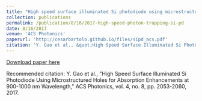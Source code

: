 ```yaml
---
title: "High speed surface illuminated Si photodiode using microstructured holes for absorption enhancements at 900-1000 nm wavelength"
collection: publications
permalink: /publication/8/16/2017-high-speed-photon-trapping-si-pd
date: 8/16/2017
venue: 'ACS Photonics'
paperurl: 'http://cesarbartolo.github.io/files/sipd_acs.pdf'
citation: 'Y. Gao et al., &quot;High Speed Surface Illuminated Si Photodiode Using Microstructured Holes for Absorption Enhancements at 900-1000 nm Wavelength,&quot; ACS Photonics, vol. 4, no. 8, pp. 2053-2060, 2017.'
---
```

[Download paper here](http://cesarbartolo.github.io/files/sipd_acs.pdf)

Recommended citation: Y. Gao et al., "High Speed Surface Illuminated Si Photodiode Using Microstructured Holes for Absorption Enhancements at 900-1000 nm Wavelength," ACS Photonics, vol. 4, no. 8, pp. 2053-2060, 2017.